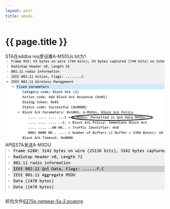 ```yaml
---
layout: post
title: amsdu
---
```


{{ page.title }}
================

STA在addba req里设置A-MSDUs bit为1
![1](/images/amsdu1.png)
AP往STA发送A-MSDU
![1](/images/amsdu.png)

抓包文件[6275p-netgear-5s-2.pcapng](/files/6275p-netgear-5s-2.pcapng)

